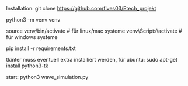 Installation:
git clone https://github.com/fives03/Etech_projekt

python3 -m venv venv

source venv/bin/activate # für linux/mac systeme
venv\Scripts\activate # für windows systeme

pip install -r requirements.txt

tkinter muss eventuell extra installiert werden, für ubuntu:
sudo apt-get install python3-tk

start:
python3 wave_simulation.py
